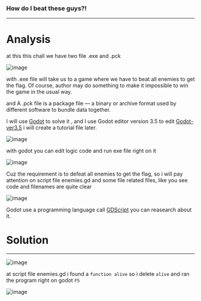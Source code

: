 ### How do I beat these guys?!
---

# Analysis

at this this chall we have two file .exe and .pck

![image](https://github.com/user-attachments/assets/cd7a32ad-b737-4582-8d38-3b4c53860c81)


with .exe file will take us to a game where we have to beat all enemies to get the flag. Of course, author may do something to make it impossible to win the game in the usual way.

and A .pck file is a package file — a binary or archive format used by different software to bundle data together.

I will use [Godot](https://godotengine.org/) to solve it , and I use Godot editor version 3.5 to edit   [Godot-ver3.5](https://godotengine.org/download/3.x/windows/)  i will create a tutorial file later.

![image](https://github.com/user-attachments/assets/4cfe4197-62b1-4f96-a3a5-4b29d51f83ca)

with godot you can edit logic code and run exe file right on it 

![image](https://github.com/user-attachments/assets/db79f44a-88e0-489c-853b-b43d686207f1)

Cuz the requirement is to defeat all enemies to get the flag, so i will pay attention on script file enemies.gd and some file related files, like you see code and filenames are quite clear

![image](https://github.com/user-attachments/assets/3d94e2da-ac2e-4552-9219-01af76afe7c2)

Godot use a programming language call [GDScript](https://docs.godotengine.org/en/stable/tutorials/scripting/gdscript/gdscript_basics.html)  you can reasearch about it.

# Solution
---

![image](https://github.com/user-attachments/assets/d6c72328-cabe-41b1-8402-3b090dcd54f6)

at script file enemies.gd i found a `function alive` so i delete `alive` and ran the program right on godot `F5`

![image](https://github.com/user-attachments/assets/32631445-0cb1-4c57-961b-281aa52c8cb0)







